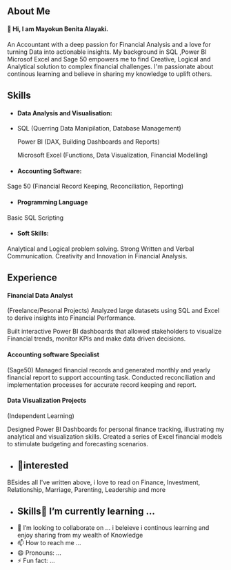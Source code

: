 ##  About Me
#### 👋 Hi, I am Mayokun Benita Alayaki.
 An Accountant with a deep passion for Financial Analysis and a love for turning Data into actionable insights. My background in SQL ,Power BI Microsof Excel and Sage 50 empowers me to find Creative, Logical and Analytical solution to complex financial challenges.  I'm passionate about continous learning and believe in sharing my knowledge to uplift others.
 
## Skills 
- #### Data Analysis and Visualisation:
- 
  SQL (Querring Data Manipilation, Database Management)
  
  Power BI (DAX, Building Dashboards and Reports)
  
  Microsoft Excel (Functions, Data Visualization, Financial Modelling)
  
- #### Accounting Software:
 
 Sage 50 (Financial Record Keeping, Reconciliation, Reporting)
  
- #### Programming Language
  
 Basic SQL Scripting
 
- #### Soft Skills:
 
Analytical and Logical problem solving.
Strong Written and Verbal Communication.
Creativity and Innovation in Financial Analysis.

 ## Experience

 #### Financial Data Analyst
 (Freelance/Pesonal Projects)
 Analyzed large datasets using SQL and Excel to derive insights into Financial Performance.

 Built interactive Power BI dashboards that allowed stakeholders to visualize Financial trends, monitor KPIs and make data driven decisions.

 #### Accounting software Specialist
 (Sage50)
 Managed financial records and generated monthly and yearly financial report to support accounting task.
 Conducted reconciliation and implementation processes for accurate record keeping and report.

 #### Data Visualization Projects
 (Independent Learning)

 Designed Power BI Dashboards for personal finance tracking, illustrating my analytical and visualization skills.
 Created a series of Excel financial models to stimulate budgeting and forecasting scenarios.
 
- ## 👀interested
BEsides all I've written above, i love to read on Finance, Investment, Relationship, Marriage, Parenting, Leadership and more
- ## Skills🌱 I’m currently learning ...
- 💞️ I’m looking to collaborate on ...  i beleieve i continous learning and enjoy sharing from my wealth of Knowledge
- 📫 How to reach me ...
- 😄 Pronouns: ...
- ⚡ Fun fact: ...

<!---
mayokunbenita/mayokunbenita is a ✨ special ✨ repository because its `README.md` (this file) appears on your GitHub profile.
You can click the Preview link to take a look at your changes.
--->
